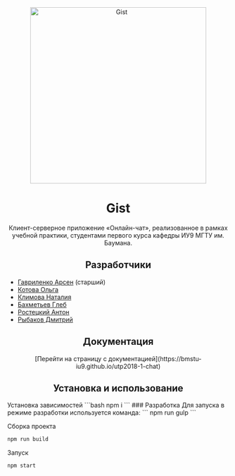 <div align="center">
   <a href="https://github.com/webpack/webpack">
      <img width="400" src="https://image.ibb.co/nfm5vK/logo_full_black_blue.jpg" alt="Gist">
   </a>
   
   <h1>Gist</h1>
   <p>
      Клиент-серверное приложение «Онлайн-чат», реализованное в рамках учебной практики, студентами первого курса кафедры ИУ9 МГТУ им. Баумана.
   </p>
</div>

<h2 align="center">Разработчики</h2>

* [Гавриленко Арсен](https://github.com/senya-g) (старший)
* [Котова Ольга](https://github.com/volhamster)
* [Климова Наталия](https://github.com/tataklim)
* [Бахметьев Глеб](https://github.com/sk8bored)
* [Ростецкий Антон](https://github.com/AntonRostetskiy)
* [Рыбаков Дмитрий](https://github.com/bulletmys)

<h2 align="center">Документация</h2>
<div align="center">
   [Перейти на страницу с документацией](https://bmstu-iu9.github.io/utp2018-1-chat)
</div>

<h2 align="center">Установка и использование</h2>
Установка зависимостей
```bash
npm i
```
### Разработка
Для запуска в режиме разработки используется команда:
```
npm run gulp
```

Сборка проекта
```bash
npm run build
```

Запуск
```bash
npm start
```
